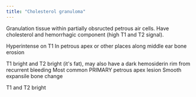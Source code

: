 ```yaml
---
title: "Cholesterol granuloma"
---
```

Granulation tissue within partially obsructed petrous air cells. Have cholesterol and hemorrhagic component (high T1 and T2 signal).

Hyperintense on T1
In petrous apex or other places along middle ear
 bone erosion

T1 bright and T2 bright (it's fat), may also have a dark hemosiderin rim from recurrent bleeding
Most common PRIMARY petrous apex lesion
Smooth expansile bone change

T1 and T2 bright

